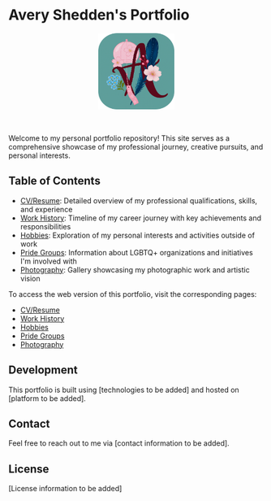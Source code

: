 <h1>Avery Shedden's Portfolio</h1>
<p align="center">
    <img src="/public/favicon.png" alt="Avery Shedden's favicon" width="150" height="150" />
</p>
</br>

Welcome to my personal portfolio repository! This site serves as a comprehensive showcase of my professional journey, creative pursuits, and personal interests.

## Table of Contents

- [CV/Resume](./app/cv/README.md): Detailed overview of my professional qualifications, skills, and experience
- [Work History](./app/work-history/README.md): Timeline of my career journey with key achievements and responsibilities
- [Hobbies](./app/hobbies/README.md): Exploration of my personal interests and activities outside of work
- [Pride Groups](./app/pride/README.md): Information about LGBTQ+ organizations and initiatives I'm involved with
- [Photography](./app/photography/README.md): Gallery showcasing my photographic work and artistic vision

To access the web version of this portfolio, visit the corresponding pages:

- [CV/Resume](/cv)
- [Work History](/work-history)
- [Hobbies](/hobbies)
- [Pride Groups](/pride)
- [Photography](/photography)

## Development

This portfolio is built using [technologies to be added] and hosted on [platform to be added].

## Contact

Feel free to reach out to me via [contact information to be added].

## License

[License information to be added]
